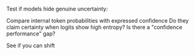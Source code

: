 Test if models hide genuine uncertainty:

Compare internal token probabilities with expressed confidence
Do they claim certainty when logits show high entropy?
Is there a "confidence performance" gap?


See if you can shift 